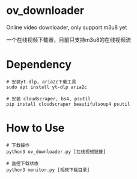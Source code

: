 # ov_downloader
Online video downloader, only support m3u8 yet

一个在线视频下载器，目前只支持m3u8的在线视频流

# Dependency
```
# 安装yt-dlp, aria2c下载工具
sudo apt install yt-dlp aria2c

# 安装 cloudscraper, bs4, psutil
pip install cloudscraper beautifulsoup4 psutil
```

# How to Use
```
# 下载操作
python3 ov_downloader.py [在线视频链接]

# 监控下载状态
python3 monitor.py [视频下载目录]
```
